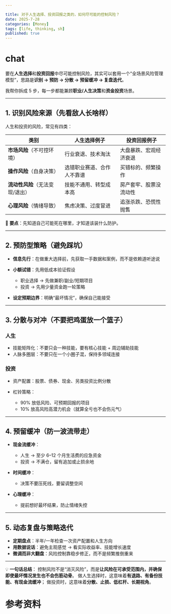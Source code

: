 ```yaml
---

title: 对于人生选择、投资回报之类的，如何尽可能的控制风险？
date: 2025-7-28
categories: [Money]
tags: [life, thinking, sh]
published: true
---
```



# chat

要在**人生选择**和**投资回报**中尽可能控制风险，其实可以套用一个“全场景风险管理模型”，思路是**识别 → 预防 → 分散 → 预留缓冲 → 复盘迭代**。

我帮你拆成 5 步，每一步都能兼顾**职业/人生决策**和**资金投资**场景。

---

## **1. 识别风险来源（先看敌人长啥样）**

人生和投资的风险，常见有四类：

| 类别                 | 人生选择例子        | 投资回报例子      |
| ------------------ | ------------- | ----------- |
| **市场风险**（不可控环境）    | 行业衰退、技术淘汰     | 大盘暴跌、宏观经济衰退 |
| **操作风险**（自身决策）     | 选错职业赛道、合作人不靠谱 | 买错标的、频繁操作   |
| **流动性风险**（无法变现/退出） | 技能不通用、转型成本高   | 房产套牢、股票没流动性 |
| **心理风险**（情绪导致）     | 焦虑决策、过度冒进     | 追涨杀跌、恐慌性抛售  |

📌 **要点**：先知道自己可能死在哪里，才知道该装什么防护。

---

## **2. 预防型策略（避免踩坑）**

* **信息先行**：在做重大选择前，先获取一手数据和案例，而不是依赖道听途说
* **小额试错**：先用低成本验证假设

  * 职业选择 → 先做兼职/副业/短期项目
  * 投资 → 先用少量资金跑一轮策略
* **设定预期边界**：明确“最坏情况”，确保自己能接受

---

## **3. 分散与对冲（不要把鸡蛋放一个篮子）**

### 人生

* 技能矩阵化：不要只会一种技能，要有核心技能 + 周边辅助技能
* 人脉多圈层：不要只在一个小圈子混，保持多领域连接

### 投资

* 资产配置：股票、债券、现金、另类投资比例分散
* 杠铃策略：

  * 90% 放低风险、可预期回报的项目
  * 10% 放高风险高潜力机会（就算全亏也不会伤元气）

---

## **4. 预留缓冲（防一波流带走）**

* **现金流缓冲**：

  * 人生 → 至少 6–12 个月生活费的应急资金
  * 投资 → 不满仓，留有追加或止损余地
* **时间缓冲**：

  * 决策不要压死线，要留调整空间
* **心理缓冲**：

  * 提前想好最坏结果，防止情绪失控

---

## **5. 动态复盘与策略迭代**

* **定期盘点**：半年/一年检查一次资产配置和人生方向
* **用数据说话**：避免主观感觉 → 看实际收益率、技能增长速度
* **微调而非大翻盘**：风险控制靠稳步修正，而不是频繁推倒重来

---

💡 **一句话总结**：
控制风险不是“消灭风险”，而是**让风险在可承受范围内，并确保即使最坏情况发生也不会伤筋动骨**。
做人生选择时，这意味着**有退路、有备份技能、有现金流缓冲**；
做投资时，这意味着**分散、止损、低杠杆、长期视角**。

# 参考资料

